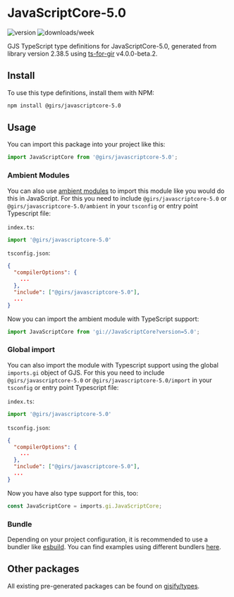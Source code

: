 
# JavaScriptCore-5.0

![version](https://img.shields.io/npm/v/@girs/javascriptcore-5.0)
![downloads/week](https://img.shields.io/npm/dw/@girs/javascriptcore-5.0)


GJS TypeScript type definitions for JavaScriptCore-5.0, generated from library version 2.38.5 using [ts-for-gir](https://github.com/gjsify/ts-for-gir) v4.0.0-beta.2.


## Install

To use this type definitions, install them with NPM:
```bash
npm install @girs/javascriptcore-5.0
```

## Usage

You can import this package into your project like this:
```ts
import JavaScriptCore from '@girs/javascriptcore-5.0';
```

### Ambient Modules

You can also use [ambient modules](https://github.com/gjsify/ts-for-gir/tree/main/packages/cli#ambient-modules) to import this module like you would do this in JavaScript.
For this you need to include `@girs/javascriptcore-5.0` or `@girs/javascriptcore-5.0/ambient` in your `tsconfig` or entry point Typescript file:

`index.ts`:
```ts
import '@girs/javascriptcore-5.0'
```

`tsconfig.json`:
```json
{
  "compilerOptions": {
    ...
  },
  "include": ["@girs/javascriptcore-5.0"],
  ...
}
```

Now you can import the ambient module with TypeScript support: 

```ts
import JavaScriptCore from 'gi://JavaScriptCore?version=5.0';
```

### Global import

You can also import the module with Typescript support using the global `imports.gi` object of GJS.
For this you need to include `@girs/javascriptcore-5.0` or `@girs/javascriptcore-5.0/import` in your `tsconfig` or entry point Typescript file:

`index.ts`:
```ts
import '@girs/javascriptcore-5.0'
```

`tsconfig.json`:
```json
{
  "compilerOptions": {
    ...
  },
  "include": ["@girs/javascriptcore-5.0"],
  ...
}
```

Now you have also type support for this, too:

```ts
const JavaScriptCore = imports.gi.JavaScriptCore;
```

### Bundle

Depending on your project configuration, it is recommended to use a bundler like [esbuild](https://esbuild.github.io/). You can find examples using different bundlers [here](https://github.com/gjsify/ts-for-gir/tree/main/examples).

## Other packages

All existing pre-generated packages can be found on [gjsify/types](https://github.com/gjsify/types).

